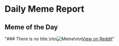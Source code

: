 # Daily Meme Report

## Meme of the Day
"### There is no title.\n\n![Meme](https://i.redd.it/h153ow63m5af1.png)\n\n[View on Reddit](https://redd.it/1long4x)"
